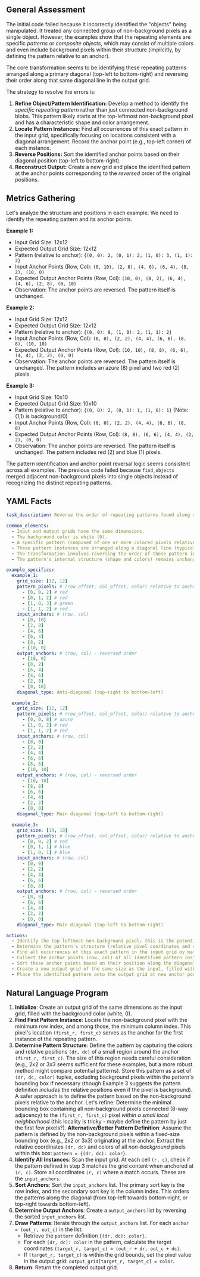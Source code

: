 ## General Assessment

The initial code failed because it incorrectly identified the "objects" being manipulated. It treated any connected group of non-background pixels as a single object. However, the examples show that the repeating elements are specific *patterns* or *composite objects*, which may consist of multiple colors and even include background pixels within their structure (implicitly, by defining the pattern relative to an anchor).

The core transformation seems to be identifying these repeating patterns arranged along a primary diagonal (top-left to bottom-right) and reversing their order along that same diagonal line in the output grid.

The strategy to resolve the errors is:
1.  **Refine Object/Pattern Identification:** Develop a method to identify the *specific repeating pattern* rather than just connected non-background blobs. This pattern likely starts at the top-leftmost non-background pixel and has a characteristic shape and color arrangement.
2.  **Locate Pattern Instances:** Find all occurrences of this exact pattern in the input grid, specifically focusing on locations consistent with a diagonal arrangement. Record the anchor point (e.g., top-left corner) of each instance.
3.  **Reverse Positions:** Sort the identified anchor points based on their diagonal position (top-left to bottom-right).
4.  **Reconstruct Output:** Create a new grid and place the identified pattern at the anchor points corresponding to the *reversed* order of the original positions.

## Metrics Gathering

Let's analyze the structure and positions in each example. We need to identify the repeating pattern and its anchor points.

**Example 1:**
*   Input Grid Size: 12x12
*   Expected Output Grid Size: 12x12
*   Pattern (relative to anchor): `{(0, 0): 2, (0, 1): 2, (1, 0): 3, (1, 1): 2}`
*   Input Anchor Points (Row, Col): `(0, 10), (2, 8), (4, 6), (6, 4), (8, 2), (10, 0)`
*   Expected Output Anchor Points (Row, Col): `(10, 0), (8, 2), (6, 4), (4, 6), (2, 8), (0, 10)`
*   Observation: The anchor points are reversed. The pattern itself is unchanged.

**Example 2:**
*   Input Grid Size: 12x12
*   Expected Output Grid Size: 12x12
*   Pattern (relative to anchor): `{(0, 0): 8, (1, 0): 2, (1, 1): 2}`
*   Input Anchor Points (Row, Col): `(0, 0), (2, 2), (4, 4), (6, 6), (8, 8), (10, 10)`
*   Expected Output Anchor Points (Row, Col): `(10, 10), (8, 8), (6, 6), (4, 4), (2, 2), (0, 0)`
*   Observation: The anchor points are reversed. The pattern itself is unchanged. The pattern includes an azure (8) pixel and two red (2) pixels.

**Example 3:**
*   Input Grid Size: 10x10
*   Expected Output Grid Size: 10x10
*   Pattern (relative to anchor): `{(0, 0): 2, (0, 1): 1, (1, 0): 1}` (Note: (1,1) is background/0)
*   Input Anchor Points (Row, Col): `(0, 0), (2, 2), (4, 4), (6, 6), (8, 8)`
*   Expected Output Anchor Points (Row, Col): `(8, 8), (6, 6), (4, 4), (2, 2), (0, 0)`
*   Observation: The anchor points are reversed. The pattern itself is unchanged. The pattern includes red (2) and blue (1) pixels.

The pattern identification and anchor point reversal logic seems consistent across all examples. The previous code failed because `find_objects` merged adjacent non-background pixels into single objects instead of recognizing the distinct repeating patterns.

## YAML Facts


```yaml
task_description: Reverse the order of repeating patterns found along a diagonal line.

common_elements:
  - Input and output grids have the same dimensions.
  - The background color is white (0).
  - A specific pattern (composed of one or more colored pixels relative to an anchor point) repeats in the input grid.
  - These pattern instances are arranged along a diagonal line (typically top-left to bottom-right, but Example 1 shows top-right to bottom-left).
  - The transformation involves reversing the order of these pattern instances along the diagonal.
  - The pattern's internal structure (shape and colors) remains unchanged.

example_specifics:
  example_1:
    grid_size: [12, 12]
    pattern_pixels: # (row_offset, col_offset, color) relative to anchor
      - [0, 0, 2] # red
      - [0, 1, 2] # red
      - [1, 0, 3] # green
      - [1, 1, 2] # red
    input_anchors: # (row, col)
      - [0, 10]
      - [2, 8]
      - [4, 6]
      - [6, 4]
      - [8, 2]
      - [10, 0]
    output_anchors: # (row, col) - reversed order
      - [10, 0]
      - [8, 2]
      - [6, 4]
      - [4, 6]
      - [2, 8]
      - [0, 10]
    diagonal_type: Anti-diagonal (top-right to bottom-left)

  example_2:
    grid_size: [12, 12]
    pattern_pixels: # (row_offset, col_offset, color) relative to anchor
      - [0, 0, 8] # azure
      - [1, 0, 2] # red
      - [1, 1, 2] # red
    input_anchors: # (row, col)
      - [0, 0]
      - [2, 2]
      - [4, 4]
      - [6, 6]
      - [8, 8]
      - [10, 10]
    output_anchors: # (row, col) - reversed order
      - [10, 10]
      - [8, 8]
      - [6, 6]
      - [4, 4]
      - [2, 2]
      - [0, 0]
    diagonal_type: Main diagonal (top-left to bottom-right)

  example_3:
    grid_size: [10, 10]
    pattern_pixels: # (row_offset, col_offset, color) relative to anchor
      - [0, 0, 2] # red
      - [0, 1, 1] # blue
      - [1, 0, 1] # blue
    input_anchors: # (row, col)
      - [0, 0]
      - [2, 2]
      - [4, 4]
      - [6, 6]
      - [8, 8]
    output_anchors: # (row, col) - reversed order
      - [8, 8]
      - [6, 6]
      - [4, 4]
      - [2, 2]
      - [0, 0]
    diagonal_type: Main diagonal (top-left to bottom-right)

actions:
  - Identify the top-leftmost non-background pixel; this is the potential anchor of the first pattern instance.
  - Determine the pattern's structure (relative pixel coordinates and colors) based on this first instance. The extent of the pattern needs to be determined (e.g., a small bounding box like 2x2 or 3x3, or dynamically).
  - Find all occurrences of this exact pattern in the input grid by matching the structure at different potential anchor points.
  - Collect the anchor points (row, col) of all identified pattern instances.
  - Sort these anchor points based on their position along the diagonal (e.g., sort by row then column for the main diagonal, or row then negative column for the anti-diagonal).
  - Create a new output grid of the same size as the input, filled with the background color.
  - Place the identified pattern onto the output grid at new anchor positions. These new positions are the original anchor positions, but taken in reverse order from the sorted list.
```


## Natural Language Program

1.  **Initialize**: Create an output grid of the same dimensions as the input grid, filled with the background color (white, 0).
2.  **Find First Pattern Instance**: Locate the non-background pixel with the minimum row index, and among those, the minimum column index. This pixel's location `(first_r, first_c)` serves as the anchor for the first instance of the repeating pattern.
3.  **Determine Pattern Structure**: Define the pattern by capturing the colors and relative positions `(dr, dc)` of a small region around the anchor `(first_r, first_c)`. The size of this region needs careful consideration (e.g., 2x2 or 3x3 seems sufficient for these examples, but a more robust method might compare potential patterns). Store this pattern as a set of `(dr, dc, color)` tuples, excluding background pixels within the pattern's bounding box if necessary (though Example 3 suggests the pattern definition *includes* the relative positions even if the pixel is background). A safer approach is to define the pattern based on the non-background pixels relative to the anchor. Let's refine: Determine the minimal bounding box containing all non-background pixels connected (8-way adjacency) to the `(first_r, first_c)` pixel *within a small local neighborhood* (this locality is tricky - maybe define the pattern by just the first few pixels?). **Alternative/Better Pattern Definition**: Assume the pattern is defined by the non-background pixels within a fixed-size bounding box (e.g., 2x2 or 3x3) originating at the anchor. Extract the relative coordinates `(dr, dc)` and colors of all *non-background* pixels within this box: `pattern = {(dr, dc): color}`.
4.  **Identify All Instances**: Scan the input grid. At each cell `(r, c)`, check if the pattern defined in step 3 matches the grid content when anchored at `(r, c)`. Store all coordinates `(r, c)` where a match occurs. These are the `input_anchors`.
5.  **Sort Anchors**: Sort the `input_anchors` list. The primary sort key is the row index, and the secondary sort key is the column index. This orders the patterns along the diagonal (from top-left towards bottom-right, or top-right towards bottom-left).
6.  **Determine Output Anchors**: Create a `output_anchors` list by reversing the sorted `input_anchors` list.
7.  **Draw Patterns**: Iterate through the `output_anchors` list. For each `anchor = (out_r, out_c)` in the list:
    *   Retrieve the `pattern` definition `{(dr, dc): color}`.
    *   For each `(dr, dc): color` in the pattern, calculate the target coordinates `(target_r, target_c) = (out_r + dr, out_c + dc)`.
    *   If `(target_r, target_c)` is within the grid bounds, set the pixel value in the output grid: `output_grid[target_r, target_c] = color`.
8.  **Return**: Return the completed output grid.